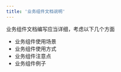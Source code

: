 ```yaml
---
title: '业务组件文档说明'
---
```


业务组件文档编写应当详细，考虑以下几个方面
  *  业务组件使用场景
  *  业务组件使用方式
  *  业务组件注意点
  *  业务组件例子